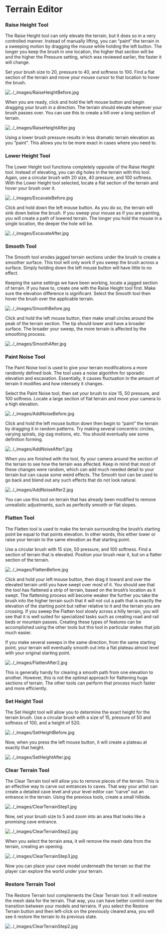# Terrain Editor

### &#x20;Raise Height Tool

The Raise Height tool can only elevate the terrain, but it does so in a very controlled manner. Instead of manually lifting, you can “paint” the terrain in a sweeping motion by dragging the mouse while holding the left button. The longer you keep the brush in one location, the higher that section will be and the higher the Pressure setting, which was reviewed earlier, the faster it will change.

Set your brush size to 20, pressure to 40, and softness to 100. Find a flat section of the terrain and move your mouse cursor to that location to hover the brush.

![../\_images/RaiseHeightBefore.jpg](https://torque-3d.readthedocs.io/en/latest/\_images/RaiseHeightBefore.jpg)

When you are ready, click and hold the left mouse button and begin dragging your brush in a direction. The terrain should elevate wherever your brush passes over. You can use this to create a hill over a long section of terrain.

![../\_images/RaiseHeightAfter.jpg](https://torque-3d.readthedocs.io/en/latest/\_images/RaiseHeightAfter.jpg)

Using a lower brush pressure results in less dramatic terrain elevation as you “paint”. This allows you to be more exact in cases where you need to.

### Lower Height Tool

The Lower Height tool functions completely opposite of the Raise Height tool. Instead of elevating, you can dig holes in the terrain with this tool. Again, use a circular brush with 20 size, 40 pressure, and 100 softness. With the Lower Height tool selected, locate a flat section of the terrain and hover your brush over it.

![../\_images/ExcavateBefore.jpg](https://torque-3d.readthedocs.io/en/latest/\_images/ExcavateBefore.jpg)

Click and hold down the left mouse button. As you do so, the terrain will sink down below the brush. If you sweep your mouse as if you are painting, you will create a path of lowered terrain. The longer you hold the mouse in a single location, the deeper the hole will be.

![../\_images/ExcavateAfter.jpg](https://torque-3d.readthedocs.io/en/latest/\_images/ExcavateAfter.jpg)

### Smooth Tool

The Smooth tool erodes jagged terrain sections under the brush to create a smoother surface. This tool will only work if you sweep the brush across a surface. Simply holding down the left mouse button will have little to no effect.

Keeping the same settings we have been working, locate a jagged section of terrain. If you have to, create one with the Raise Height tool first. Make sure the elevation difference is significant. Select the Smooth tool then hover the brush over the applicable terrain.

![../\_images/SmoothBefore.jpg](https://torque-3d.readthedocs.io/en/latest/\_images/SmoothBefore.jpg)

Click and hold the left mouse button, then make small circles around the peak of the terrain section. The tip should lower and have a broader surface. The broader your sweep, the more terrain is affected by the smoothing process.

![../\_images/SmoothAfter.jpg](https://torque-3d.readthedocs.io/en/latest/\_images/SmoothAfter.jpg)

### Paint Noise Tool

The Paint Noise tool is used to give your terrain modifications a more randomly defined look. The tool uses a noise algorithm for sporadic elevation and excavation. Essentially, it causes fluctuation in the amount of terrain it modifies and how intensely it changes.

Select the Paint Noise tool, then set your brush to size 15, 50 pressure, and 100 softness. Locate a large section of flat terrain and move your camera to a high elevation.

![../\_images/AddNoiseBefore.jpg](https://torque-3d.readthedocs.io/en/latest/\_images/AddNoiseBefore.jpg)

Click and hold the left mouse button down then begin to “paint” the terrain by dragging it in random patterns. Try making several concentric circles, varying spirals, zig-zag motions, etc. You should eventually see some definition forming.

![../\_images/AddNoiseAfter1.jpg](https://torque-3d.readthedocs.io/en/latest/\_images/AddNoiseAfter1.jpg)

When you are finished with the tool, fly your camera around the section of the terrain to see how the terrain was affected. Keep in mind that most of these changes were random, which can add much needed detail to your terrain but can cause some weird effects. The Smooth tool can be used to go back and blend out any such effects that do not look natural.

![../\_images/AddNoiseAfter2.jpg](https://torque-3d.readthedocs.io/en/latest/\_images/AddNoiseAfter2.jpg)

You can use this tool on terrain that has already been modified to remove unrealistic adjustments, such as perfectly smooth or flat slopes.

### Flatten Tool

The Flatten tool is used to make the terrain surrounding the brush’s starting point be equal to that points elevation. In other words, this either lower or raise your terrain to the same elevation as that starting point.

Use a circular brush with 15 size, 50 pressure, and 100 softness. Find a section of terrain that is elevated. Position your brush near it, but on a flatter section of the terrain.

![../\_images/FlattenBefore.jpg](https://torque-3d.readthedocs.io/en/latest/\_images/FlattenBefore.jpg)

Click and hold your left mouse button, then drag it toward and over the elevated terrain until you have swept over most of it. You should see that the tool has flattened a strip of terrain, based on the brush’s location as it swept. The flattening process will become weaker the further you take the brush into the higher terrain such that it will not cut a path that is exactly the elevation of the starting point but rather relative to it and the terrain you are crossing. If you sweep the Flatten tool slowly across a hilly terrain, you will see that it is well suited for specialized tasks such as creating road and rail beds or mountain passes. Creating these types of features can be accomplished using the other tools but this tool in particular makes that job much easier.

If you make several sweeps in the same direction, from the same starting point, your terrain will eventually smooth out into a flat plateau almost level with your original starting point.

![../\_images/FlattenAfter2.jpg](https://torque-3d.readthedocs.io/en/latest/\_images/FlattenAfter2.jpg)

This is generally handy for clearing a smooth path from one elevation to another. However, this is not the optimal approach for flattening huge sections of terrain. The other tools can perform that process much faster and more efficiently.

### Set Height Tool

The Set Height tool will allow you to determine the exact height for the terrain brush. Use a circular brush with a size of 15, pressure of 50 and softness of 100, and a height of 520.

![../\_images/SetHeightBefore.jpg](https://torque-3d.readthedocs.io/en/latest/\_images/SetHeightBefore.jpg)

Now, when you press the left mouse button, it will create a plateau at exactly that height.

![../\_images/SetHeightAfter.jpg](https://torque-3d.readthedocs.io/en/latest/\_images/SetHeightAfter.jpg)

### Clear Terrain Tool

The Clear Terrain tool will allow you to remove pieces of the terrain. This is an effective way to carve out entrances to caves. That way your artist can create a detailed cave level and your level editor can “carve” out an entrance in the terrain. Using the previous tools, create a small hillside.

![../\_images/ClearTerrainStep1.jpg](https://torque-3d.readthedocs.io/en/latest/\_images/ClearTerrainStep1.jpg)

Now, set your brush size to 5 and zoom into an area that looks like a promising cave entrance.

![../\_images/ClearTerrainStep2.jpg](https://torque-3d.readthedocs.io/en/latest/\_images/ClearTerrainStep2.jpg)

When you select the terrain area, it will remove the mesh data from the terrain, creating an opening.

![../\_images/ClearTerrainStep3.jpg](https://torque-3d.readthedocs.io/en/latest/\_images/ClearTerrainStep3.jpg)

Now you can place your cave model underneath the terrain so that the player can explore the world under your terrain.

### Restore Terrain Tool

The Restore Terrain tool complements the Clear Terrain tool. It will restore the mesh data for the terrain. That way, you can have better control over the transition between your models and terrains. If you select the Restore Terrain button and then left-click on the previously cleared area, you will see it restore the terrain to its previous state.

![../\_images/ClearTerrainStep2.jpg](https://torque-3d.readthedocs.io/en/latest/\_images/ClearTerrainStep2.jpg)
